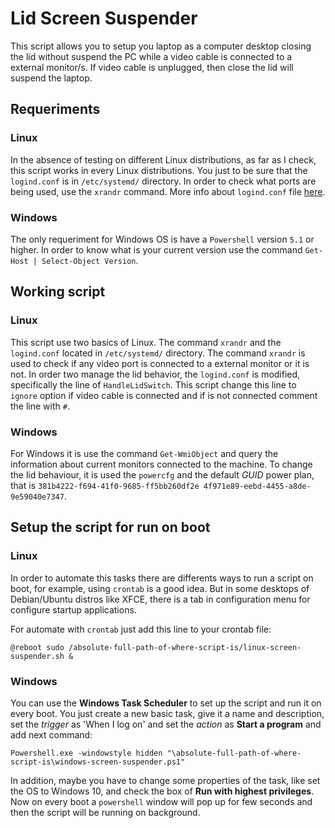 # Lid Screen Suspender
This script allows you to setup you laptop as a computer desktop closing the lid without suspend the PC while a video cable is connected to a external monitor/s. If video cable is unplugged, then close the lid will suspend the laptop. 

## Requeriments
### Linux
In the absence of testing on different Linux distributions, as far as I check, this script works in every Linux distributions. You just to be sure that the `logind.conf` is in `/etc/systemd/` directory. In order to check what ports are being used, use the `xrandr` command. More info about `logind.conf` file [here](https://www.freedesktop.org/software/systemd/man/logind.conf.html).

### Windows
The only requeriment for Windows OS is have a `Powershell` version `5.1` or higher. In order to know what is your current version use the command `Get-Host | Select-Object Version`.

## Working script
### Linux
This script use two basics of Linux. The command `xrandr` and the `logind.conf` located in `/etc/systemd/` directory. The command `xrandr` is used to check if any video port is connected to a external monitor or it is not. In order two manage the lid behavior, the `logind.conf` is modified, specifically the line of `HandleLidSwitch`. This script change this line to `ignore` option if video cable is connected and if is not connected comment the line with `#`.

### Windows
For Windows it is use the command `Get-WmiObject` and query the information about current monitors connected to the machine. To change the lid behaviour, it is used the `powercfg` and the default _GUID_ power plan, that is `381b4222-f694-41f0-9685-ff5bb260df2e 4f971e89-eebd-4455-a8de-9e59040e7347`.

## Setup the script for run on boot
### Linux
In order to automate this tasks there are differents ways to run a script on boot, for example, using `crontab` is a good idea. But in some desktops of Debian/Ubuntu distros like XFCE, there is a tab in configuration menu for configure startup applications.

For automate with `crontab` just add this line to your crontab file:

    @reboot sudo /absolute-full-path-of-where-script-is/linux-screen-suspender.sh &

### Windows
You can use the **Windows Task Scheduler** to set up the script and run it on every boot. You just create a new basic task, give it a name and description, set the _trigger_ as 'When I log on' and set the _action_ as **Start a program** and add next command:

    Powershell.exe -windowstyle hidden "\absolute-full-path-of-where-script-is\windows-screen-suspender.ps1"

In addition, maybe you have to change some properties of the task, like set the OS to Windows 10, and check the box of **Run with highest privileges**. Now on every boot a `powershell` window will pop up for few seconds and then the script will be running on background.
